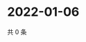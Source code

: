 # 2022-01-06

共 0 条

<!-- BEGIN WEIBO -->
<!-- 最后更新时间 Thu Jan 06 2022 05:08:42 GMT+0800 (China Standard Time) -->

<!-- END WEIBO -->
